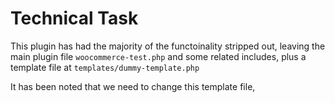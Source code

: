 # Technical Task

This plugin has had the majority of the functoinality stripped out, leaving the main plugin file `woocommerce-test.php` and some related includes, plus a template file at `templates/dummy-template.php`

It has been noted that we need to change this template file, 